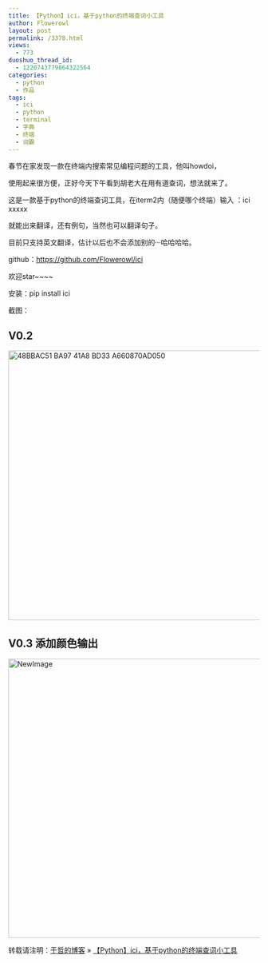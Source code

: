```yaml
---
title: 【Python】ici，基于python的终端查词小工具
author: Flowerowl
layout: post
permalink: /3378.html
views:
  - 773
duoshuo_thread_id:
  - 1220743779864322564
categories:
  - python
  - 作品
tags:
  - ici
  - python
  - terminal
  - 字典
  - 终端
  - 词霸
---
```

春节在家发现一款在终端内搜索常见编程问题的工具，他叫howdoi，

使用起来很方便，正好今天下午看到胡老大在用有道查词，想法就来了。

这是一款基于python的终端查词工具，在iterm2内（随便哪个终端）输入 ：ici xxxxx

就能出来翻译，还有例句，当然也可以翻译句子。

目前只支持英文翻译，估计以后也不会添加别的···哈哈哈哈。

github：<https://github.com/Flowerowl/ici>

欢迎star~~~~

安装：pip install ici

截图：

## V0.2

<img title="48BBAC51-BA97-41A8-BD33-A660870AD050.png" src="http://lazynight.me/wp-content/uploads/2014/02/48BBAC51-BA97-41A8-BD33-A660870AD050.png" alt="48BBAC51 BA97 41A8 BD33 A660870AD050" width="764" height="540" border="0" />

## V0.3 添加颜色输出

<img title="NewImage.png" src="http://lazynight.me/wp-content/uploads/2014/02/NewImage.png" alt="NewImage" width="764" height="559" border="0" />

转载请注明：[于哲的博客][1] &raquo; [【Python】ici，基于python的终端查词小工具][2]

 [1]: http://lazynight.me
 [2]: http://lazynight.me/3378.html
